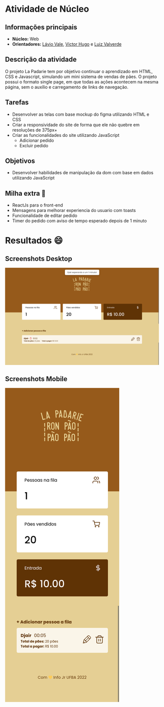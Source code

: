 # Atividade de Núcleo

## Informações principais

- **Núcleo:** Web
- **Orientadores:** [Lávio Vale](https://gitlab.com/lavio), [Victor Hugo](https://gitlab.com/victorhsmsantos) e [Luiz Valverde](https://gitlab.com/luiz2003)

## Descrição da atividade

O projeto La Padarie tem por objetivo continuar o aprendizado em HTML, CSS e Javascript, simulando um mini sistema de vendas de pães. O projeto possui o formato single page, em que todas as ações acontecem na mesma página, sem o auxílio e carregamento de links de navegação.

## Tarefas

- Desenvolver as telas com base mockup do figma utilizando HTML e CSS
- Criar a responsividade do site de forma que ele não quebre em resoluções de 375px+
- Criar as funcionalidades do site utilizando JavaScript
  - Adicionar pedido
  - Excluir pedido

## Objetivos

- Desenvolver habilidades de manipulação da dom com base em dados utilizando JavaScript

## Milha extra :rocket:

- ReactJs para o front-end
- Mensagens para melhorar experiencia do usuario com toasts
- Funcionalidade de editar pedido
- Timer do pedido com aviso de tempo esperado depois de 1 minuto

# Resultados :smile:

## Screenshots Desktop

<img src="docs/desktopPrint.png" alt="Screenshots das telas Desktop">

## Screenshots Mobile

<img src="docs/mobilePrint.png" alt="Screenshots das telas Mobile">
